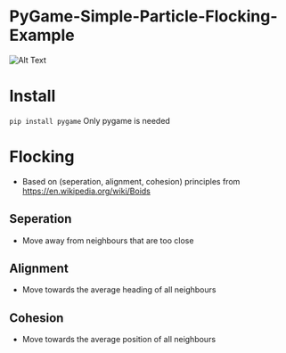 # PyGame-Simple-Particle-Flocking-Example
![Alt Text](https://media.giphy.com/media/kiImT3dXTGJgV0fXuN/giphy.gif)
# Install
```pip install pygame```
Only pygame is needed
# Flocking
- Based on (seperation, alignment, cohesion) principles from https://en.wikipedia.org/wiki/Boids
## Seperation
- Move away from neighbours that are too close
## Alignment
- Move towards the average heading of all neighbours
## Cohesion
- Move towards the average position of all neighbours

